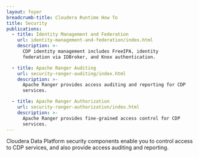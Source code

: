 ```yaml
---
layout: foyer
breadcrumb-title: Cloudera Runtime How To
title: Security
publications:
  - title: Identity Management and Federation
    url: identity-management-and-federation/index.html
    description: >-
      CDP identity management includes FreeIPA, identity
      federation via IDBroker, and Knox authentication.

  - title: Apache Ranger Auditing
    url: security-ranger-auditing/index.html
    description: >-
      Apache Ranger provides access auditing and reporting for CDP
      services.

  - title: Apache Ranger Authorization
    url: security-ranger-authorization/index.html
    description: >-
      Apache Ranger provides fine-grained access control for CDP
      services.
---
```

Cloudera Data Platform security components enable you to control access
to CDP services, and also provide access auditing and reporting.
